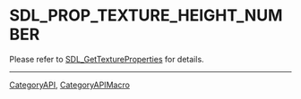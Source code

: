 # SDL_PROP_TEXTURE_HEIGHT_NUMBER

Please refer to [SDL_GetTextureProperties](SDL_GetTextureProperties) for details.

----
[CategoryAPI](CategoryAPI), [CategoryAPIMacro](CategoryAPIMacro)

